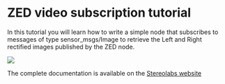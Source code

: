 # ZED video subscription tutorial

In this tutorial you will learn how to write a simple node that subscribes to messages of type sensor_msgs/Image to retrieve the Left and Right rectified images published by the ZED node.

![](../images/tutorial_video.png)

The complete documentation is available on the [Stereolabs website](https://docs.stereolabs.com/integrations/ros/video/)
